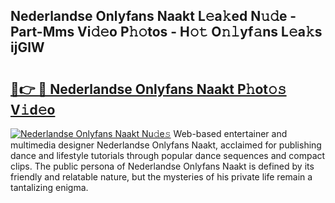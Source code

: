 ## Nederlandse Onlyfans Naakt L𝚎a𝚔ed N𝚞𝚍e - Part-Mms Vi𝚍𝚎o P𝚑𝚘tos - H𝚘𝚝 O𝚗𝚕yf𝚊ns L𝚎a𝚔s ijGlW

# <h2><a href="http://kfckuc.oniu.top/?m=Nederlandse+Onlyfans+Naakt">🔗👉 🔴 Nederlandse Onlyfans Naakt P𝚑ot𝚘𝚜 V𝚒d𝚎o</a></h2>

[![Nederlandse Onlyfans Naakt Nu𝚍e𝚜](https://i.imgur.com/0qMVB7G.gif)](http://kfckuc.oniu.top/?m=Nederlandse+Onlyfans+Naakt)
Web-based entertainer and multimedia designer Nederlandse Onlyfans Naakt, acclaimed for publishing dance and lifestyle tutorials through popular dance sequences and compact clips. The public persona of Nederlandse Onlyfans Naakt is defined by its friendly and relatable nature, but the mysteries of his private life remain a tantalizing enigma.  
